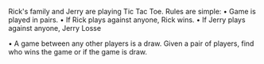 Rick's family and Jerry are playing Tic Tac Toe. 
Rules are simple: 
• Game is played in pairs. 
• If Rick plays against anyone, Rick wins. 
• If Jerry plays against anyone, Jerry Losse

• A game between any other players is a draw. Given a pair of players, find who wins the game or if the game is draw.
